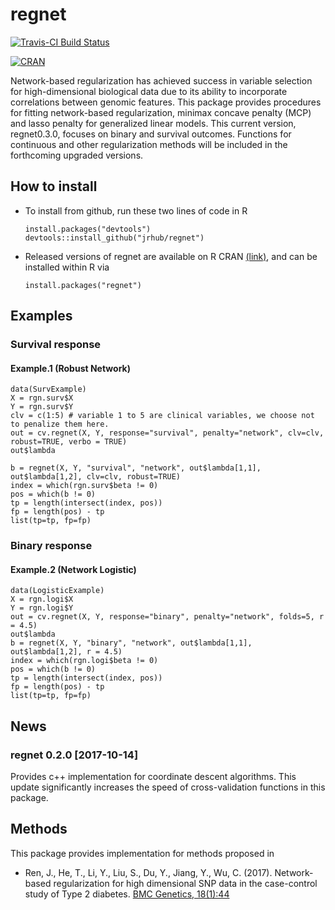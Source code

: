 
<!-- README.md is generated from README.Rmd. Please edit that file -->
regnet
======

[![Travis-CI Build Status](https://travis-ci.org/jrhub/regnet.svg?branch=master)](https://travis-ci.org/jrhub/regnet)

[![CRAN](https://www.r-pkg.org/badges/version/regnet)](https://cran.r-project.org/package=regnet)

Network-based regularization has achieved success in variable selection for high-dimensional biological data due to its ability to incorporate correlations between genomic features. This package provides procedures for fitting network-based regularization, minimax concave penalty (MCP) and lasso penalty for generalized linear models. This current version, regnet0.3.0, focuses on binary and survival outcomes. Functions for continuous and other regularization methods will be included in the forthcoming upgraded versions.

How to install
--------------

-   To install from github, run these two lines of code in R

        install.packages("devtools")
        devtools::install_github("jrhub/regnet")

-   Released versions of regnet are available on R CRAN [(link)](https://cran.r-project.org/package=regnet), and can be installed within R via

        install.packages("regnet")

Examples
--------

### Survival response

#### Example.1 (Robust Network)

    data(SurvExample)
    X = rgn.surv$X
    Y = rgn.surv$Y
    clv = c(1:5) # variable 1 to 5 are clinical variables, we choose not to penalize them here.
    out = cv.regnet(X, Y, response="survival", penalty="network", clv=clv, robust=TRUE, verbo = TRUE)
    out$lambda

    b = regnet(X, Y, "survival", "network", out$lambda[1,1], out$lambda[1,2], clv=clv, robust=TRUE)  
    index = which(rgn.surv$beta != 0)  
    pos = which(b != 0)  
    tp = length(intersect(index, pos))  
    fp = length(pos) - tp  
    list(tp=tp, fp=fp)  

### Binary response

#### Example.2 (Network Logistic)

    data(LogisticExample)
    X = rgn.logi$X
    Y = rgn.logi$Y
    out = cv.regnet(X, Y, response="binary", penalty="network", folds=5, r = 4.5)  
    out$lambda  
    b = regnet(X, Y, "binary", "network", out$lambda[1,1], out$lambda[1,2], r = 4.5)
    index = which(rgn.logi$beta != 0)  
    pos = which(b != 0)  
    tp = length(intersect(index, pos))  
    fp = length(pos) - tp  
    list(tp=tp, fp=fp)  

News
----

### regnet 0.2.0 \[2017-10-14\]

Provides c++ implementation for coordinate descent algorithms. This update significantly increases the speed of cross-validation functions in this package.

Methods
-------

This package provides implementation for methods proposed in

-   Ren, J., He, T., Li, Y., Liu, S., Du, Y., Jiang, Y., Wu, C. (2017). Network-based regularization for high dimensional SNP data in the case-control study of Type 2 diabetes. [BMC Genetics, 18(1):44](https://doi.org/10.1186/s12863-017-0495-5)
